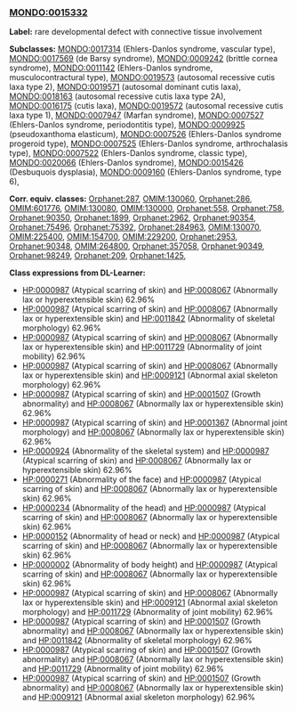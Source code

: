 
### [MONDO:0015332](http://purl.obolibrary.org/obo/MONDO_0015332)
**Label:** rare developmental defect with connective tissue involvement

**Subclasses:** [MONDO:0017314](http://purl.obolibrary.org/obo/MONDO_0017314) (Ehlers-Danlos syndrome, vascular type), [MONDO:0017569](http://purl.obolibrary.org/obo/MONDO_0017569) (de Barsy syndrome), [MONDO:0009242](http://purl.obolibrary.org/obo/MONDO_0009242) (brittle cornea syndrome), [MONDO:0011142](http://purl.obolibrary.org/obo/MONDO_0011142) (Ehlers-Danlos syndrome, musculocontractural type), [MONDO:0019573](http://purl.obolibrary.org/obo/MONDO_0019573) (autosomal recessive cutis laxa type 2), [MONDO:0019571](http://purl.obolibrary.org/obo/MONDO_0019571) (autosomal dominant cutis laxa), [MONDO:0018163](http://purl.obolibrary.org/obo/MONDO_0018163) (autosomal recessive cutis laxa type 2A), [MONDO:0016175](http://purl.obolibrary.org/obo/MONDO_0016175) (cutis laxa), [MONDO:0019572](http://purl.obolibrary.org/obo/MONDO_0019572) (autosomal recessive cutis laxa type 1), [MONDO:0007947](http://purl.obolibrary.org/obo/MONDO_0007947) (Marfan syndrome), [MONDO:0007527](http://purl.obolibrary.org/obo/MONDO_0007527) (Ehlers-Danlos syndrome, periodontitis type), [MONDO:0009925](http://purl.obolibrary.org/obo/MONDO_0009925) (pseudoxanthoma elasticum), [MONDO:0007526](http://purl.obolibrary.org/obo/MONDO_0007526) (Ehlers-Danlos syndrome progeroid type), [MONDO:0007525](http://purl.obolibrary.org/obo/MONDO_0007525) (Ehlers-Danlos syndrome, arthrochalasis type), [MONDO:0007522](http://purl.obolibrary.org/obo/MONDO_0007522) (Ehlers-Danlos syndrome, classic type), [MONDO:0020066](http://purl.obolibrary.org/obo/MONDO_0020066) (Ehlers-Danlos syndrome), [MONDO:0015426](http://purl.obolibrary.org/obo/MONDO_0015426) (Desbuquois dysplasia), [MONDO:0009160](http://purl.obolibrary.org/obo/MONDO_0009160) (Ehlers-Danlos syndrome, type 6), 

**Corr. equiv. classes:** [Orphanet:287](http://www.orpha.net/ORDO/Orphanet_287), [OMIM:130060](http://purl.obolibrary.org/obo/OMIM_130060), [Orphanet:286](http://www.orpha.net/ORDO/Orphanet_286), [OMIM:601776](http://purl.obolibrary.org/obo/OMIM_601776), [OMIM:130080](http://purl.obolibrary.org/obo/OMIM_130080), [OMIM:130000](http://purl.obolibrary.org/obo/OMIM_130000), [Orphanet:558](http://www.orpha.net/ORDO/Orphanet_558), [Orphanet:758](http://www.orpha.net/ORDO/Orphanet_758), [Orphanet:90350](http://www.orpha.net/ORDO/Orphanet_90350), [Orphanet:1899](http://www.orpha.net/ORDO/Orphanet_1899), [Orphanet:2962](http://www.orpha.net/ORDO/Orphanet_2962), [Orphanet:90354](http://www.orpha.net/ORDO/Orphanet_90354), [Orphanet:75496](http://www.orpha.net/ORDO/Orphanet_75496), [Orphanet:75392](http://www.orpha.net/ORDO/Orphanet_75392), [Orphanet:284963](http://www.orpha.net/ORDO/Orphanet_284963), [OMIM:130070](http://purl.obolibrary.org/obo/OMIM_130070), [OMIM:225400](http://purl.obolibrary.org/obo/OMIM_225400), [OMIM:154700](http://purl.obolibrary.org/obo/OMIM_154700), [OMIM:229200](http://purl.obolibrary.org/obo/OMIM_229200), [Orphanet:2953](http://www.orpha.net/ORDO/Orphanet_2953), [Orphanet:90348](http://www.orpha.net/ORDO/Orphanet_90348), [OMIM:264800](http://purl.obolibrary.org/obo/OMIM_264800), [Orphanet:357058](http://www.orpha.net/ORDO/Orphanet_357058), [Orphanet:90349](http://www.orpha.net/ORDO/Orphanet_90349), [Orphanet:98249](http://www.orpha.net/ORDO/Orphanet_98249), [Orphanet:209](http://www.orpha.net/ORDO/Orphanet_209), [Orphanet:1425](http://www.orpha.net/ORDO/Orphanet_1425), 

**Class expressions from DL-Learner:**

- [HP:0000987](http://purl.obolibrary.org/obo/HP_0000987) (Atypical scarring of skin) and [HP:0008067](http://purl.obolibrary.org/obo/HP_0008067) (Abnormally lax or hyperextensible skin) 62.96%
- [HP:0000987](http://purl.obolibrary.org/obo/HP_0000987) (Atypical scarring of skin) and [HP:0008067](http://purl.obolibrary.org/obo/HP_0008067) (Abnormally lax or hyperextensible skin) and [HP:0011842](http://purl.obolibrary.org/obo/HP_0011842) (Abnormality of skeletal morphology) 62.96%
- [HP:0000987](http://purl.obolibrary.org/obo/HP_0000987) (Atypical scarring of skin) and [HP:0008067](http://purl.obolibrary.org/obo/HP_0008067) (Abnormally lax or hyperextensible skin) and [HP:0011729](http://purl.obolibrary.org/obo/HP_0011729) (Abnormality of joint mobility) 62.96%
- [HP:0000987](http://purl.obolibrary.org/obo/HP_0000987) (Atypical scarring of skin) and [HP:0008067](http://purl.obolibrary.org/obo/HP_0008067) (Abnormally lax or hyperextensible skin) and [HP:0009121](http://purl.obolibrary.org/obo/HP_0009121) (Abnormal axial skeleton morphology) 62.96%
- [HP:0000987](http://purl.obolibrary.org/obo/HP_0000987) (Atypical scarring of skin) and [HP:0001507](http://purl.obolibrary.org/obo/HP_0001507) (Growth abnormality) and [HP:0008067](http://purl.obolibrary.org/obo/HP_0008067) (Abnormally lax or hyperextensible skin) 62.96%
- [HP:0000987](http://purl.obolibrary.org/obo/HP_0000987) (Atypical scarring of skin) and [HP:0001367](http://purl.obolibrary.org/obo/HP_0001367) (Abnormal joint morphology) and [HP:0008067](http://purl.obolibrary.org/obo/HP_0008067) (Abnormally lax or hyperextensible skin) 62.96%
- [HP:0000924](http://purl.obolibrary.org/obo/HP_0000924) (Abnormality of the skeletal system) and [HP:0000987](http://purl.obolibrary.org/obo/HP_0000987) (Atypical scarring of skin) and [HP:0008067](http://purl.obolibrary.org/obo/HP_0008067) (Abnormally lax or hyperextensible skin) 62.96%
- [HP:0000271](http://purl.obolibrary.org/obo/HP_0000271) (Abnormality of the face) and [HP:0000987](http://purl.obolibrary.org/obo/HP_0000987) (Atypical scarring of skin) and [HP:0008067](http://purl.obolibrary.org/obo/HP_0008067) (Abnormally lax or hyperextensible skin) 62.96%
- [HP:0000234](http://purl.obolibrary.org/obo/HP_0000234) (Abnormality of the head) and [HP:0000987](http://purl.obolibrary.org/obo/HP_0000987) (Atypical scarring of skin) and [HP:0008067](http://purl.obolibrary.org/obo/HP_0008067) (Abnormally lax or hyperextensible skin) 62.96%
- [HP:0000152](http://purl.obolibrary.org/obo/HP_0000152) (Abnormality of head or neck) and [HP:0000987](http://purl.obolibrary.org/obo/HP_0000987) (Atypical scarring of skin) and [HP:0008067](http://purl.obolibrary.org/obo/HP_0008067) (Abnormally lax or hyperextensible skin) 62.96%
- [HP:0000002](http://purl.obolibrary.org/obo/HP_0000002) (Abnormality of body height) and [HP:0000987](http://purl.obolibrary.org/obo/HP_0000987) (Atypical scarring of skin) and [HP:0008067](http://purl.obolibrary.org/obo/HP_0008067) (Abnormally lax or hyperextensible skin) 62.96%
- [HP:0000987](http://purl.obolibrary.org/obo/HP_0000987) (Atypical scarring of skin) and [HP:0008067](http://purl.obolibrary.org/obo/HP_0008067) (Abnormally lax or hyperextensible skin) and [HP:0009121](http://purl.obolibrary.org/obo/HP_0009121) (Abnormal axial skeleton morphology) and [HP:0011729](http://purl.obolibrary.org/obo/HP_0011729) (Abnormality of joint mobility) 62.96%
- [HP:0000987](http://purl.obolibrary.org/obo/HP_0000987) (Atypical scarring of skin) and [HP:0001507](http://purl.obolibrary.org/obo/HP_0001507) (Growth abnormality) and [HP:0008067](http://purl.obolibrary.org/obo/HP_0008067) (Abnormally lax or hyperextensible skin) and [HP:0011842](http://purl.obolibrary.org/obo/HP_0011842) (Abnormality of skeletal morphology) 62.96%
- [HP:0000987](http://purl.obolibrary.org/obo/HP_0000987) (Atypical scarring of skin) and [HP:0001507](http://purl.obolibrary.org/obo/HP_0001507) (Growth abnormality) and [HP:0008067](http://purl.obolibrary.org/obo/HP_0008067) (Abnormally lax or hyperextensible skin) and [HP:0011729](http://purl.obolibrary.org/obo/HP_0011729) (Abnormality of joint mobility) 62.96%
- [HP:0000987](http://purl.obolibrary.org/obo/HP_0000987) (Atypical scarring of skin) and [HP:0001507](http://purl.obolibrary.org/obo/HP_0001507) (Growth abnormality) and [HP:0008067](http://purl.obolibrary.org/obo/HP_0008067) (Abnormally lax or hyperextensible skin) and [HP:0009121](http://purl.obolibrary.org/obo/HP_0009121) (Abnormal axial skeleton morphology) 62.96%


